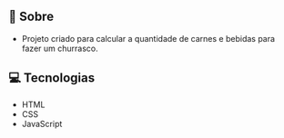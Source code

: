 ## :notebook: Sobre

* Projeto criado para calcular a quantidade de carnes e bebidas para fazer um churrasco.



## :computer: Tecnologias

* HTML
* CSS
* JavaScript